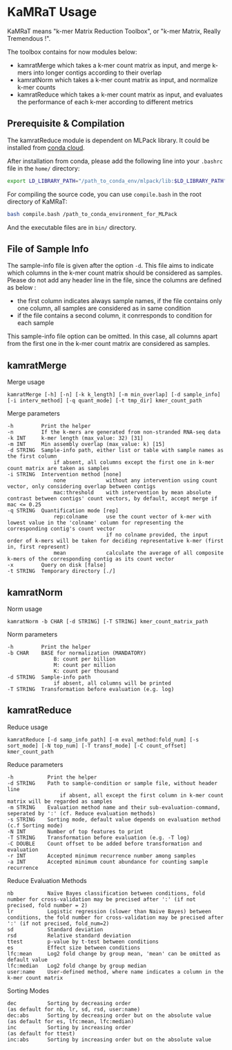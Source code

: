 # KaMRaT Usage

KaMRaT means "k-mer Matrix Reduction Toolbox", or "k-mer Matrix, Really Tremendous !".

The toolbox contains for now modules below:

- kamratMerge which takes a k-mer count matrix as input, and merge k-mers into longer contigs according to their overlap
- kamratNorm which takes a k-mer count matrix as input, and normalize k-mer counts
- kamratReduce which takes a k-mer count matrix as input, and evaluates the performance of each k-mer according to different metrics

## Prerequisite & Compilation

The kamratReduce module is dependent on MLPack library. It could be installed from [conda cloud](https://anaconda.org/conda-forge/mlpack).

After installation from conda, please add the following line into your ```.bashrc``` file in the ```home/``` directory:

```bash
export LD_LIBRARY_PATH="/path_to_conda_env/mlpack/lib:$LD_LIBRARY_PATH"
```

For compiling the source code, you can use ```compile.bash``` in the root directory of KaMRaT:

```bash
bash compile.bash /path_to_conda_environment_for_MLPack
```

And the executable files are in ```bin/``` directory.

## File of Sample Info

The sample-info file is given after the option ```-d```. This file aims to indicate which columns in the k-mer count matrix should be considered as samples. Please do not add any header line in the file, since the columns are defined as below :

- the first column indicates always sample names, if the file contains only one column, all samples are considered as in same condition
- if the file contains a second column, it conrresponds to condition for each sample

This sample-info file option can be omitted. In this case, all columns apart from the first one in the k-mer count matrix are considered as samples.

## kamratMerge

Merge usage

```text
kamratMerge [-h] [-n] [-k k_length] [-m min_overlap] [-d sample_info] [-i interv_method] [-q quant_mode] [-t tmp_dir] kmer_count_path
```

Merge parameters

```text
-h         Print the helper
-n         If the k-mers are generated from non-stranded RNA-seq data
-k INT     k-mer length (max_value: 32) [31]
-m INT     Min assembly overlap (max_value: k) [15]
-d STRING  Sample-info path, either list or table with sample names as the first column
               if absent, all columns except the first one in k-mer count matrix are taken as samples
-i STRING  Intervention method [none]
               none             without any intervention using count vector, only considering overlap between contigs
               mac:threshold    with intervention by mean absolute contrast between contigs' count vectors, by default, accept merge if mac <= 0.25
-q STRING  Quantification mode [rep]
               rep:colname      use the count vector of k-mer with lowest value in the 'colname' column for representing the corresponding contig's count vector
                                if no colname provided, the input order of k-mers will be taken for deciding representative k-mer (first in, first represent)
               mean             calculate the average of all composite k-mers of the corresponding contig as its count vector
-x         Query on disk [false]
-t STRING  Temporary directory [./]
```

## kamratNorm

Norm usage

```text
kamratNorm -b CHAR [-d STRING] [-T STRING] kmer_count_matrix_path
```

Norm parameters

```text
-h         Print the helper
-b CHAR    BASE for normalization (MANDATORY)
               B: count per billion
               M: count per million
               K: count per thousand
-d STRING  Sample-info path
               if absent, all columns will be printed
-T STRING  Transformation before evaluation (e.g. log)
```

## kamratReduce

Reduce usage

```text
kamratReduce [-d samp_info_path] [-m eval_method:fold_num] [-s sort_mode] [-N top_num] [-T transf_mode] [-C count_offset] kmer_count_path
```

Reduce parameters

```text
-h           Print the helper
-d STRING    Path to sample-condition or sample file, without header line
                 if absent, all except the first column in k-mer count matrix will be regarded as samples
-m STRING    Evaluation method name and their sub-evaluation-command, seperated by ':' (cf. Reduce evaluation methods)
-s STRING    Sorting mode, default value depends on evaluation method (c.f Sorting mode)
-N INT       Number of top features to print
-T STRING    Transformation before evaluation (e.g. -T log)
-C DOUBLE    Count offset to be added before transformation and evaluation
-r INT       Accepted minimum recurrence number among samples
-a INT       Accepted minimum count abundance for counting sample recurrence
```

Reduce Evaluation Methods

```text
nb           Naïve Bayes classification between conditions, fold number for cross-validation may be precised after ':' (if not precised, fold number = 2)
lr           Logistic regression (slower than Naive Bayes) between conditions, the fold number for cross-validation may be precised after ':' (if not precised, fold_num=2)
sd           Standard deviation
rsd          Relative standard deviation
ttest        p-value by t-test between conditions
es           Effect size between conditions
lfc:mean     Log2 fold change by group mean, 'mean' can be omitted as default value
lfc:median   Log2 fold change by group median
user:name    User-defined method, where name indicates a column in the k-mer count matrix
```

Sorting Modes

```text
dec          Sorting by decreasing order                              (as default for nb, lr, sd, rsd, user:name)
dec:abs      Sorting by decreasing order but on the absolute value    (as default for es, lfc:mean, lfc:median)
inc          Sorting by increasing order                              (as default for ttest)
inc:abs      Sorting by increasing order but on the absolute value
```
